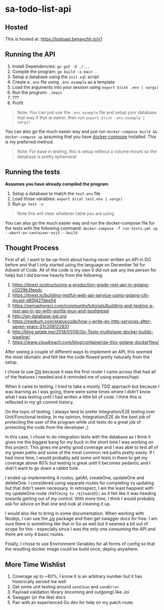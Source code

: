 # sa-todo-list-api

## Hosted

This is hosted at: https://todoapi.benaychh.io/v1

## Running the API

1. Install Dependencies: `go get -d ./...`
1. Compile the program: `go build -o main .`
1. Setup a database using the `init.sql` script
1. Create a `.env` file using `.env.example` as a template
1. Load the arguments into your session using `export $(cat .env | xargs)`
1. Run the program: `./main`
1. ???
1. Profit

> Note: You can just use the `.env.example` file and setup your database that way if that ie easier, then run `export $(cat .env.example | xargs)`

You can also go the much easier way and just run `docker-compose build && docker-compose up` assuming that you have [docker-compose](https://docs.docker.com/compose/) installed. This is my preferred method.

> Note: For ease in testing, this is setup without a volume mount so the database is pretty ephemeral

## Running the tests

**Assumes you have already compiled the program**

1. Setup a database to match the `test.env` file
1. Load those variables: `export $(cat test.env | xargs)`
1. Run `go test -v`

> Note this will clear whatever table you are using

You can also go the much easier way and run the docker-compose file for the tests with the following command: `docker-compose -f run-tests.yml up --abort-on-container-exit --build`

## Thought Process

First of all, I want to be up-front about having never written an API in GO before and that I only started using the language on December 1st for Advent of Code. All of the code is my own (I did not ask any live person for help) but I did borrow heavily from the following:

1. https://itnext.io/structuring-a-production-grade-rest-api-in-golang-c0229b3feedc
1. https://itnext.io/building-restful-web-api-service-using-golang-chi-mysql-d85f427dee54
1. https://semaphoreci.com/community/tutorials/building-and-testing-a-rest-api-in-go-with-gorilla-mux-and-postgresql
1. http://go-database-sql.org
1. https://medium.com/statuscode/how-i-write-go-http-services-after-seven-years-37c208122831
1. http://blog.setale.me/2018/01/06/Go-Tests-multistage-docker-builds-pipeline/
1. https://www.cloudreach.com/blog/containerize-this-golang-dockerfiles/

After seeing a couple of different ways to implement an API, this seemed the most idomatic and felt like the code flowed pretty naturally from the setup.

I chose to use [Chi](https://github.com/go-chi/chi) because it was the first router I came across that had all of the features I needed and it reminded me of using express/hapi.

When it came to testing, I tried to take a mostly TDD approach but because I was learning as I was going, there were some times where I didn't know what I was testing until I had written a little bit of code. I think this is reflected in my git commit history.

On the topic of testing, I always tend to prefer Integration/E2E testing over Unit/Functional testing. In my opinion, Integration/E2E do the best job of protecting the user of the program while unit tests do a great job of protecting the code from the developer ;)

In this case, I chose to do integration tests with the database as I think it gives me the biggest bang for my buck in the short time I was working on this project. This gives me pretty good coverage and I was able to test all of my green paths and some of the most common red paths pretty easily. If I had more time, I would probably add some unit tests in there to get my coverage above 80% but testing is great until it becomes pedantic and I didn't want to go down a rabbit hole.

I ended up implementing 4 routes, getAll, createOne, updateOne and deleteOne. I considered using separate routes for completing vs updating but that didn't seem necessary. In retrospect, I am the least happiest with my updateOne route `(PATCHing to /${todoID})` as it felt like it was heading towards getting out of my control. With more time, I think I would probably ask for advice on that one and look at cleaning it up.

I would also like to bring in some documentation. When working with Nodejs, I can use the [Joi](https://github.com/hapijs/joi) package and then get swagger docs for free. I am sure there is something like that in Go as well but it seemed a bit out of scope for this - especially since I was the only one consuming the API and there are only 4 basic routes.

Finally, I chose to use Environment Variables for all forms of config so that the resulting docker image could be build once, deploy anywhere.

## More Time Wishlist

1. Coverage up to ~80%, I know it is an arbitrary number but it has historically served me well
1. Get some unit testing around `sendJson` and `sendError`
1. Payload validation library (incoming and outgoing) like Joi
1. Swagger (or the like) docs
1. Pair with an experienced Go dev for help on my patch route.
